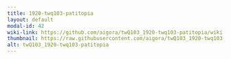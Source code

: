```yaml
---
title: 1920-twq103-patitopia
layout: default
modal-id: 42
wiki-link: https://github.com/aigora/twQ103_1920-twq103-patitopia/wiki
thumbnail: https://raw.githubusercontent.com/aigora/twQ103_1920-twq103-patitopia/master/logo.png
alt: twQ103_1920-twq103-patitopia
---
```

